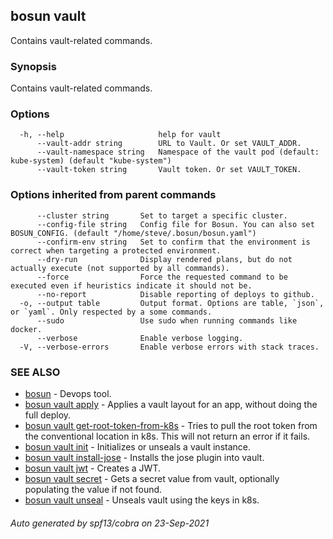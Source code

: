 ## bosun vault

Contains vault-related commands.

### Synopsis

Contains vault-related commands.

### Options

```
  -h, --help                     help for vault
      --vault-addr string        URL to Vault. Or set VAULT_ADDR.
      --vault-namespace string   Namespace of the vault pod (default: kube-system) (default "kube-system")
      --vault-token string       Vault token. Or set VAULT_TOKEN.
```

### Options inherited from parent commands

```
      --cluster string       Set to target a specific cluster.
      --config-file string   Config file for Bosun. You can also set BOSUN_CONFIG. (default "/home/steve/.bosun/bosun.yaml")
      --confirm-env string   Set to confirm that the environment is correct when targeting a protected environment.
      --dry-run              Display rendered plans, but do not actually execute (not supported by all commands).
      --force                Force the requested command to be executed even if heuristics indicate it should not be.
      --no-report            Disable reporting of deploys to github.
  -o, --output table         Output format. Options are table, `json`, or `yaml`. Only respected by a some commands.
      --sudo                 Use sudo when running commands like docker.
      --verbose              Enable verbose logging.
  -V, --verbose-errors       Enable verbose errors with stack traces.
```

### SEE ALSO

* [bosun](bosun.md)	 - Devops tool.
* [bosun vault apply](bosun_vault_apply.md)	 - Applies a vault layout for an app, without doing the full deploy.
* [bosun vault get-root-token-from-k8s](bosun_vault_get-root-token-from-k8s.md)	 - Tries to pull the root token from the conventional location in k8s. This will not return an error if it fails.
* [bosun vault init](bosun_vault_init.md)	 - Initializes or unseals a vault instance.
* [bosun vault install-jose](bosun_vault_install-jose.md)	 - Installs the jose plugin into vault.
* [bosun vault jwt](bosun_vault_jwt.md)	 - Creates a JWT.
* [bosun vault secret](bosun_vault_secret.md)	 - Gets a secret value from vault, optionally populating the value if not found.
* [bosun vault unseal](bosun_vault_unseal.md)	 - Unseals vault using the keys in k8s.

###### Auto generated by spf13/cobra on 23-Sep-2021
